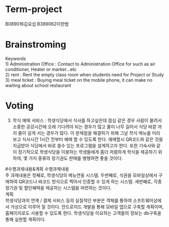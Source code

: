 # Term-project
B089016김요섭 B389062이한범

# Brainstroming
Keywords   
           1) Administration Office : Contact to Administration Office for such as air conditioner, Heater or marker...etc          
           2) rent : Rent the empty class room when students need for Project or Study         
           3) meal ticket : Buying meal ticket on the mobile phone, it can make no waiting about school restaurant       
           
# Voting
3) 학식 예매 서비스 : 학생식당에서 식사를 하고싶은데 점심 같은 경우 사람이 몰려서 소중한 공강시간에 오래 기다려야 되는 경우가 많고 줄이 너무 길어서 식당 바깥 까지 줄이 길게 서는 경우가 많다. 이 문제점을 해결하기 위해 그날 학식 메뉴를 미리 보고 식사시간 1시간 전부터 예매 할 수 있도록 한다. 예매할시 QR코드와 같은 것을 지급받아 식당에서 바로 쓸수 있는 프로그램을 설계하고자 한다. 또한 기숙사와 같이 정기적으로 학생식당을 이용하는 학생들에게 좀더 저렴하게 학식을 제공하기 위하여, 몇 가지 종류의 정기권도 판매를 병행하면 좋을 것이다.

#수행과제내용&계획
수행과제내용  
	주 과제내용은 첫째로, 학생식당의 메뉴연동 시스템. 두번째로, 식권을 모바일상에서 구매하여 QR코드나 바코드 방식으로 찍어서 인증할 수 있게 하는 시스템. 세번째로, 각종정기권 및 할인혜택을 제공하는 시스템을 마련하는 것이다.  
계획  
	학생식당과의 연계 / 결제 서비스 등의 실질적인 부분은 객체를 통하여 소프트웨어상에서 가상으로 이루어 질 것이다. 안드로이드 개발을 통해 모바일 앱으로 구축할 계획이며, 홈페이지로도 사용할 수 있도록 한다. 학생식당을 이요하는 고객들의 정보는 db구축을 통해 실현할 계획이다.
